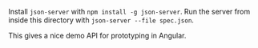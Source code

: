 Install `json-server` with `npm install -g json-server`. Run the server from inside this directory with `json-server --file spec.json`.

This gives a nice demo API for prototyping in Angular.